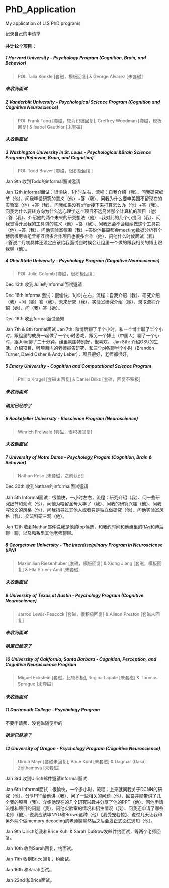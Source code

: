 # PhD_Application
My application of U.S PhD programs

记录自己的申请季

#### 共计12个项目：

##### 1 Harvard University - Psychology Program (Cognition, Brain, and Behavior)

>  POI: Talia Konkle [套磁，模板回复] & George Alvarez [未套磁]

##### 未收到面试



##### 2 Vanderbilt University - Psychological Science Program (Cognition and Cognitive Neuroscience)

> POI: Frank Tong [套磁，较为积极回复], Greffrey Woodman [套磁，模板回复] & Isabel Gauthier [未套磁]

##### 未收到面试



##### 3 Washington University in St. Louis - Psychological &Brain Science Program (Behavior, Brain, and Cognition)

> POI: Todd Braver [套磁，很积极回复]

Jan 9th	收到Todd的informal面试邀请

Jan 12th	informal面试：很愉快，1小时左右，流程：自我介绍（我）、问我研究细节（他）、问我毕设研究的意义（他）+答（我）、问我为什么要申美国不留现在的实验室（他）+答（我）、问我如果没有offer接下来打算怎么办（他）+答（我）、问我为什么要转方向为什么选心理学这个项目不选另外那个计算机的项目（他）+答（我）、介绍他的两个未来的研究想法（他）+我对此的几个小提问（我）、问我觉得开发我的工具包的意义（他）+答（我）、问我还会不会继续做这个工具包（他）+答（我）、问他实验室氛围（我）+答说他每周都会meeting数据分析有个博后很厉害组里相互很多合作项目也很多合作（他）、问他什么时候面试（我）+答说二月初具体还没定应该给我面试到时候会让组里一个做的跟我相关的博士跟我聊（他）。



##### 4 Ohio State University - Psychology Program (Cognitive Neuroscience)

> POI: Julie Golomb [套磁，很积极回复]

Dec 13th	收到Julie的informal面试邀请

Dec 16th	informal面试：很愉快，1小时左右，流程：自我介绍（我）、研究介绍（我）+问（她）答（我）、未来研究（我）、实验室研究介绍（她）、录取流程介绍（她）、问（我）答（她）。

Dec 19th	收到formal面试通知

Jan 7th & 8th	formal面试	Jan 7th: 和博后聊了半个小时，和一个博士聊了半个小时，跟组里的成员一起做了一个小时游戏，跟另一个博士（中国人）聊了一个小时，跟Julie聊了二十分钟。组里氛围特别好，很喜欢。	Jan 8th: 介绍OSU的生活、介绍项目、听项目内的老师报告研究、和三个pi各聊半个小时（Brandon Turner, David Osher & Andy Leber），项目很好，老师都很好。



##### 5 Emory University - Cognition and Computational Science Program

> Phillip Kragel [套磁未回复] & Daniel Dilks [套磁，回复不积极]

##### 未收到面试

##### 确定已经凉了



##### 6 Rockefeller University - Bioscience Program (Neuroscience)

> Winrich Frelwald [套磁，很积极回复]

##### 未收到面试



##### 7 University of Notre Dame - Psychology Progam (Cognition, Brain & Behavior)

> Nathan Rose [未套磁，之前认识]

Dec 30th	收到Nathan的informal面试邀请

Jan 5th	Informal面试：很愉快，一小时左右，流程：研究介绍（我）、问一些研究细节和观点（他）、问他为啥留圣母大学了（我）、问我的研究兴趣（他）、问我写论文的风格（他）、问我指导过其他人或者只是独立做研究（他）、问他实验室风格（我）、交流科研三观（他）。

Jan 12th	收到Nathan邮件说我是他的top候选，和我约时间和他组里的RAs和博后聊一聊，以及和系里其他老师聊聊。



##### 8 Georgetown University - The Interdisciplinary Program in Neurosciense (IPN)

> Maximilian Riesenhuber [套磁，模板回复] & Xiong Jiang [套磁，模板回复] & Ella Striem-Amit [未套磁]

##### 未收到面试



##### 9 University of Texas at Austin - Psychology Program (Cognitive Neuroscience)

> Jarrod Lewis-Peacock [套磁，很积极回复] & Alison Preston [套磁未回复]

##### 未收到面试

##### 确定已经凉了



##### 10 University of California, Santa Barbara - Cognition, Perception, and Cognitive Neuroscience Program

> Miguel Eckstein [套磁，比较积极], Regina Lapate [未套磁] & Thomas Sprague [未套磁]

##### 未收到面试



##### 11 Dartmouth College - Psychology Program

不要申请费、没套磁随便申的

##### 确定已经凉了



##### 12 University of Oregon - Psychology Program (Cognitive Neuroscience)

> Ulrich  Mayr [套磁未回复], Brice Kuhl [未套磁] & Dagmar (Dasa) Zeithamova [未套磁]

Jan 3rd	收到Ulrich邮件邀请informal面试

Jan 6th	Informal面试：很愉快，一个多小时，流程：上来就问我关于DCNN的研究（他）、分享PPT给他讲（我）、问了一些相关的问题（他）、回答并顺带讲了几个我的项目（我）、介绍他现在的几个研究兴趣并分享了他的PPT（他）、问他申请流程和项目的问题（我）、问他实验室的情况和招生情况（我）、问我还申请了哪些老师（他）、说我应该申NYU和Brown这种（他）【我受宠若惊】、说过几天让我和另外两个做memory decoding的老师聊聊然后之后会发正式面试通知（他）。

Jan 9th	Ulrich给我和Brice Kuhl & Sarah DuBrow发邮件约面试，等两个老师回复。

Jan 10th	收到Sarah回复，约面试。

Jan 11th	收到Brice回复，约面试。

Jan 16th	和Sarah面试。

Jan 22nd	和Brice面试。







